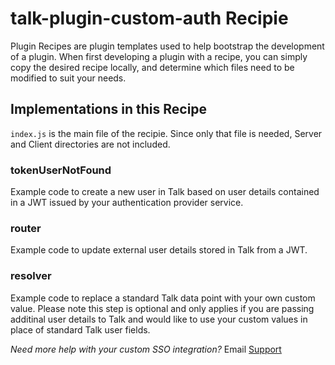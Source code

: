 # talk-plugin-custom-auth Recipie

Plugin Recipes are plugin templates used to help bootstrap the development of a plugin. When first developing a plugin with a recipe, you can simply copy the desired recipe locally, and determine which files need to be modified to suit your needs.

## Implementations in this Recipe

`index.js` is the main file of the recipie. Since only that file is needed, Server and Client directories are not included. 

### tokenUserNotFound
Example code to create a new user in Talk based on user details contained in a JWT issued by your authentication provider service.

### router
Example code to update external user details stored in Talk from a JWT. 

### resolver
Example code to replace a standard Talk data point with your own custom value. Please note this step is optional and only applies if you are passing additinal user details to Talk and would like to use your custom values in place of standard Talk user fields. 

*Need more help with your custom SSO integration?*
Email [Support](support@coralproject.net)

